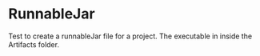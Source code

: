 # RunnableJar
Test to create a runnableJar file for a project.
The executable in inside the Artifacts folder.
